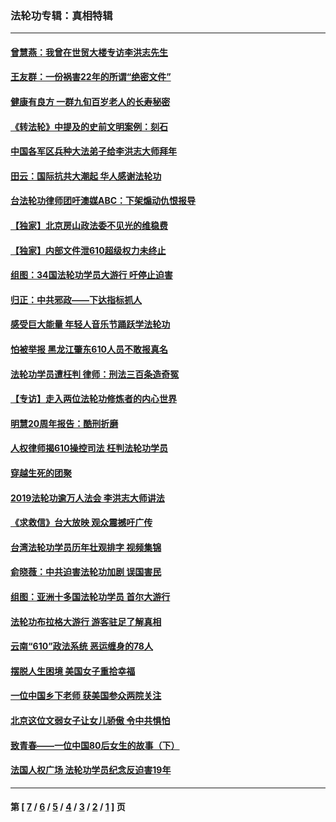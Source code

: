 ### 法轮功专辑：真相特辑
---
#### [曾慧燕：我曾在世贸大楼专访李洪志先生](../../pages/nf4389/n12898729.md?08120430) 
#### [王友群：一份祸害22年的所谓“绝密文件”](../../pages/nf4389/n12871750.md?08120430) 
#### [健康有良方 一群九旬百岁老人的长寿秘密](../../pages/nf4389/n12847475.md?08120430) 
#### [《转法轮》中提及的史前文明案例：刻石](../../pages/nf4389/n12758577.md?08120430) 
#### [中国各军区兵种大法弟子给李洪志大师拜年](../../pages/nf4389/n12750047.md?08120430) 
#### [田云：国际抗共大潮起 华人感谢法轮功](../../pages/nf4389/n12357708.md?08120430) 
#### [台法轮功律师团吁澳媒ABC：下架煽动仇恨报导](../../pages/nf4389/n12279917.md?08120430) 
#### [【独家】北京房山政法委不见光的维稳费](../../pages/nf4389/n12031979.md?08120430) 
#### [【独家】内部文件泄610超级权力未终止](../../pages/nf4389/n12023895.md?08120430) 
#### [组图：34国法轮功学员大游行 吁停止迫害](../../pages/nf4389/n11492658.md?08120430) 
#### [归正：中共邪政——下达指标抓人](../../pages/nf4389/n11474770.md?08120430) 
#### [感受巨大能量 年轻人音乐节踊跃学法轮功](../../pages/nf4389/n11441981.md?08120430) 
#### [怕被举报 黑龙江肇东610人员不敢报真名](../../pages/nf4389/n11436499.md?08120430) 
#### [法轮功学员遭枉判 律师：刑法三百条造奇冤](../../pages/nf4389/n11433943.md?08120430) 
#### [【专访】走入两位法轮功修炼者的内心世界](../../pages/nf4389/n11415623.md?08120430) 
#### [明慧20周年报告：酷刑折磨](../../pages/nf4389/n11387954.md?08120430) 
#### [人权律师揭610操控司法 枉判法轮功学员](../../pages/nf4389/n11313370.md?08120430) 
#### [穿越生死的团聚](../../pages/nf4389/n11258922.md?08120430) 
#### [2019法轮功逾万人法会 李洪志大师讲法](../../pages/nf4389/n11265303.md?08120430) 
#### [《求救信》台大放映 观众震撼吁广传](../../pages/nf4389/n10922251.md?08120430) 
#### [台湾法轮功学员历年壮观排字 视频集锦](../../pages/nf4389/n10878789.md?08120430) 
#### [俞晓薇：中共迫害法轮功加剧 误国害民](../../pages/nf4389/n10859260.md?08120430) 
#### [组图：亚洲十多国法轮功学员 首尔大游行](../../pages/nf4389/n10781149.md?08120430) 
#### [法轮功布拉格大游行 游客驻足了解真相](../../pages/nf4389/n10749360.md?08120430) 
#### [云南“610”政法系统 恶运缠身的78人](../../pages/nf4389/n10747534.md?08120430) 
#### [摆脱人生困境 美国女子重拾幸福](../../pages/nf4389/n10688678.md?08120430) 
#### [一位中国乡下老师 获美国参众两院关注](../../pages/nf4389/n10683927.md?08120430) 
#### [北京这位文弱女子让女儿骄傲 令中共惧怕](../../pages/nf4389/n10668341.md?08120430) 
#### [致青春——一位中国80后女生的故事（下）](../../pages/nf4389/n10642721.md?08120430) 
#### [法国人权广场 法轮功学员纪念反迫害19年](../../pages/nf4389/n10586601.md?08120430) 

---
#### 第 [ [7](./7.md?08120430) / [6](./6.md?08120430) / [5](./5.md?08120430) / [4](./4.md?08120430) / [3](./3.md?08120430) / [2](./2.md?08120430) / [1](./1.md?08120430) ] 页
